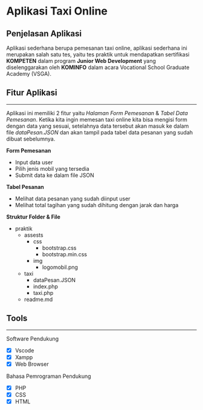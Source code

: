 # **Aplikasi Taxi Online**

## **Penjelasan Aplikasi**

Aplikasi sederhana berupa pemesanan taxi online, aplikasi sederhana ini merupakan salah satu tes, yaitu tes praktik untuk mendapatkan sertifikasi **KOMPETEN** dalam program **Junior Web Development** yang diselenggarakan oleh **KOMINFO** dalam acara Vocational School Graduate Academy (VSGA).

## **Fitur Aplikasi**

---

Aplikasi ini memiliki 2 fitur yaitu
_Halaman Form Pemesanan_ & _Tabel Data Pemesanan_.
Ketika kita ingin memesan taxi online kita bisa mengisi form dengan data yang sesuai, setelahnya data tersebut akan masuk ke dalam file _dataPesan.JSON_ dan akan tampil pada tabel data pesanan yang sudah dibuat sebelumnya.

**Form Pemesanan**

- Input data user
- Pilih jenis mobil yang tersedia
- Submit data ke dalam file JSON

**Tabel Pesanan**

- Melihat data pesanan yang sudah diinput user
- Melihat total tagihan yang sudah dihitung dengan jarak dan harga

**Struktur Folder & File**

- praktik
  - assests
    - css
      - bootstrap.css
      - bootstrap.min.css
    - img
      - logomobil.png
  - taxi
    - dataPesan.JSON
    - index.php
    - taxi.php
  - readme.md

## **Tools**

---

Software Pendukung

- [x] Vscode
- [x] Xampp
- [x] Web Browser

Bahasa Pemrograman Pendukung

- [x] PHP
- [x] CSS
- [x] HTML
</div>
